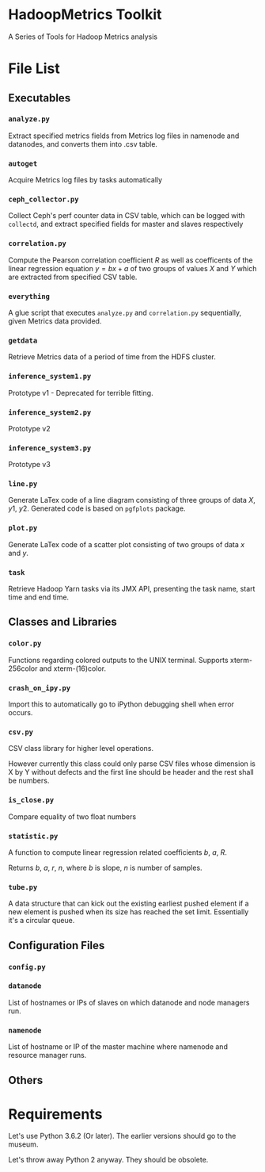 # HadoopMetrics Toolkit

A Series of Tools for Hadoop Metrics analysis

# File List

## Executables

### `analyze.py` 

Extract specified metrics fields from Metrics log files in namenode and datanodes, and converts them into .csv table.

### `autoget`           

Acquire Metrics log files by tasks automatically

### `ceph_collector.py` 

Collect Ceph's perf counter data in CSV table, which can be logged with `collectd`, and extract specified fields
for master and slaves respectively

### `correlation.py`

Compute the Pearson correlation coefficient $R$ as well as coefficents of the linear regression equation
$y = bx + a$ of two groups of values $X$ and $Y$ which are extracted from specified CSV table.

### `everything`

A glue script that executes `analyze.py` and `correlation.py` sequentially, given Metrics data provided.

### `getdata`

Retrieve Metrics data of a period of time from the HDFS cluster.

### `inference_system1.py`

Prototype v1 - Deprecated for terrible fitting.

### `inference_system2.py`

Prototype v2

### `inference_system3.py`

Prototype v3

### `line.py`

Generate LaTex code of a line diagram consisting of three groups of data $X$, $y1$, $y2$. Generated
code is based on `pgfplots` package.

### `plot.py`

Generate LaTex code of a scatter plot consisting of two groups of data $x$ and $y$.

### `task`

Retrieve Hadoop Yarn tasks via its JMX API, presenting the task name, start time and end time.

## Classes and Libraries

### `color.py`

Functions regarding colored outputs to the UNIX terminal. Supports xterm-256color and xterm-(16)color.

### `crash_on_ipy.py`

Import this to automatically go to iPython debugging shell when error occurs.

### `csv.py`

CSV class library for higher level operations.

However currently this class could only parse CSV files whose dimension is X by Y without defects
and the first line should be header and the rest shall be numbers.

### `is_close.py`

Compare equality of two float numbers

### `statistic.py`

A function to compute linear regression related coefficients $b$, $a$, $R$.

Returns $b$, $a$, $r$, $n$, where $b$ is slope, $n$ is number of samples.

### `tube.py`

A data structure that can kick out the existing earliest pushed element if a new element is
pushed when its size has reached the set limit. Essentially it's a circular queue.

## Configuration Files

### `config.py`

### `datanode`

List of hostnames or IPs of slaves on which datanode and node managers run.

### `namenode`

List of hostname or IP of the master machine where namenode and resource manager runs.

## Others

# Requirements

Let's use Python 3.6.2 (Or later).
The earlier versions should go to the museum.

Let's throw away Python 2 anyway. They should be obsolete.
